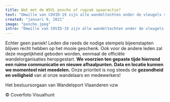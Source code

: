 ```yaml
---
title: Wat met de WSVL poncho of rugzak spaaractie?
text: "Omwille van COVID-19 zijn alle wandeltochten onder de vleugels van Wandelsport Vlaanderen momenteel geannuleerd tot 28 februari. Afhankelijk van beslissingen en maatregelen genomen door…"
created: "januari 9, 2021"
image: "poncho.jpeg"
intro: "Omwille van COVID-19 zijn alle wandeltochten onder de vleugels van Wandelsport Vlaanderen momenteel geannuleerd tot 28 februari. Afhankelijk van beslissingen en maatregelen genomen door het Overlegcomité kan deze periode nog verlengd worden. Zodoende is het momenteel nog steeds onmogelijk de spaaractie van het Limited Edition wandelboekje verder te zetten."
---
```


Echter geen paniek! Leden die reeds de nodige stempels bijeenstapten blijven recht hebben op het mooie geschenk. Ook voor de andere leden zal deze mogelijkheid geboden worden, eenmaal de officiële wandelorganisaties heropgestart. **We voorzien ten gepaste tijde hierrond een ruime communicatie en nieuwe afhaalpunten. Data en locatie kunnen we momenteel niet meedelen.** Onze prioriteit is nog steeds de **gezondheid en veiligheid** van al onze wandelaars en medewerkers!

Het bestuursorgaan van Wandelsport Vlaanderen vzw

© Coverfoto Visualhunt